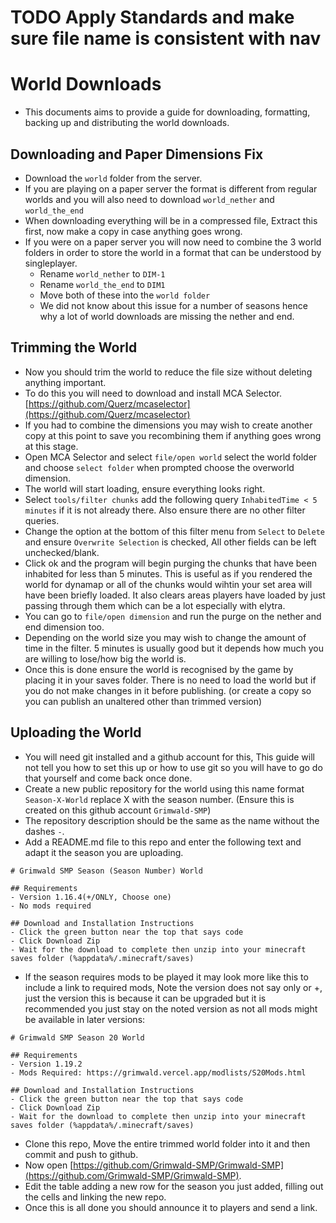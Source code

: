 # TODO Apply Standards and make sure file name is consistent with nav

# World Downloads
- This documents aims to provide a guide for downloading, formatting, backing up and distributing the world downloads.

## Downloading and Paper Dimensions Fix
- Download the `world` folder from the server.
- If you are playing on a paper server the format is different from regular worlds and you will also need to download `world_nether` and `world_the_end`
- When downloading everything will be in a compressed file, Extract this first, now make a copy in case anything goes wrong.
- If you were on a paper server you will now need to combine the 3 world folders in order to store the world in a format that can be understood by singleplayer.
  - Rename `world_nether` to `DIM-1`
  - Rename `world_the_end` to `DIM1`
  - Move both of these into the `world folder`
  - We did not know about this issue for a number of seasons hence why a lot of world downloads are missing the nether and end.
 
## Trimming the World
- Now you should trim the world to reduce the file size without deleting anything important.
- To do this you will need to download and install MCA Selector. [https://github.com/Querz/mcaselector](https://github.com/Querz/mcaselector)
- If you had to combine the dimensions you may wish to create another copy at this point to save you recombining them if anything goes wrong at this stage.
- Open MCA Selector and select `file/open world` select the world folder and choose `select folder` when prompted choose the overworld dimension.
- The world will start loading, ensure everything looks right.
- Select `tools/filter chunks` add the following query `InhabitedTime < 5 minutes` if it is not already there. Also ensure there are no other filter queries.
- Change the option at the bottom of this filter menu from `Select` to `Delete` and ensure `Overwrite Selection` is checked, All other fields can be left unchecked/blank.
- Click ok and the program will begin purging the chunks that have been inhabited for less than 5 minutes. This is useful as if you rendered the world for dynamap or all of the chunks would wihtin your set area will have been briefly loaded. It also clears areas players have loaded by just passing through them which can be a lot especially with elytra.
- You can go to `file/open dimension` and run the purge on the nether and end dimension too.
- Depending on the world size you may wish to change the amount of time in the filter. 5 minutes is usually good but it depends how much you are willing to lose/how big the world is.
- Once this is done ensure the world is recognised by the game by placing it in your saves folder. There is no need to load the world but if you do not make changes in it before publishing. (or create a copy so you can publish an unaltered other than trimmed version)

## Uploading the World
- You will need git installed and a github account for this, This guide will not tell you how to set this up or how to use git so you will have to go do that yourself and come back once done.
- Create a new public repository for the world using this name format `Season-X-World` replace X with the season number. (Ensure this is created on this github account `Grimwald-SMP`)
- The repository description should be the same as the name without the dashes `-`.
- Add a README.md file to this repo and enter the following text and adapt it the season you are uploading.
```
# Grimwald SMP Season (Season Number) World

## Requirements
- Version 1.16.4(+/ONLY, Choose one)
- No mods required

## Download and Installation Instructions
- Click the green button near the top that says code
- Click Download Zip
- Wait for the download to complete then unzip into your minecraft saves folder (%appdata%/.minecraft/saves)
```
- If the season requires mods to be played it may look more like this to include a link to required mods, Note the version does not say only or +, just the version this is because it can be upgraded but it is recommended you just stay on the noted version as not all mods might be available in later versions:
```
# Grimwald SMP Season 20 World

## Requirements
- Version 1.19.2 
- Mods Required: https://grimwald.vercel.app/modlists/S20Mods.html

## Download and Installation Instructions
- Click the green button near the top that says code
- Click Download Zip
- Wait for the download to complete then unzip into your minecraft saves folder (%appdata%/.minecraft/saves)

```

- Clone this repo, Move the entire trimmed world folder into it and then commit and push to github.
- Now open [https://github.com/Grimwald-SMP/Grimwald-SMP](https://github.com/Grimwald-SMP/Grimwald-SMP).
- Edit the table adding a new row for the season you just added, filling out the cells and linking the new repo.
- Once this is all done you should announce it to players and send a link.